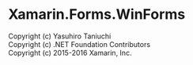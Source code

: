 Xamarin.Forms.WinForms
====

Copyright (c) Yasuhiro Taniuchi  
Copyright (c) .NET Foundation Contributors  
Copyright (c) 2015-2016 Xamarin, Inc.  

